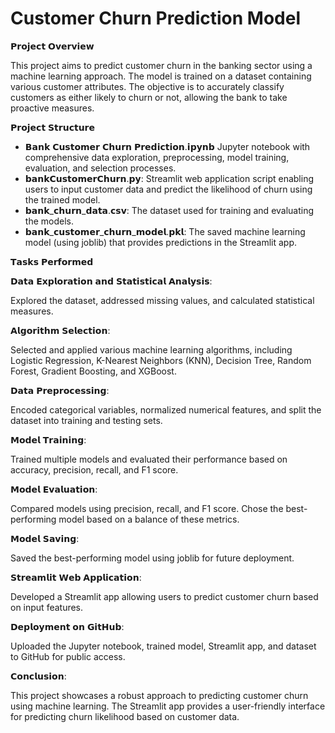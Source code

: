
# Customer Churn Prediction Model

𝗣𝗿𝗼𝗷𝗲𝗰𝘁 𝗢𝘃𝗲𝗿𝘃𝗶𝗲𝘄

This project aims to predict customer churn in the banking sector using a machine learning approach. The model is trained on a dataset containing various customer attributes. The objective is to accurately classify customers as either likely to churn or not, allowing the bank to take proactive measures.

𝗣𝗿𝗼𝗷𝗲𝗰𝘁 𝗦𝘁𝗿𝘂𝗰𝘁𝘂𝗿𝗲

- 𝗕𝗮𝗻𝗸 𝗖𝘂𝘀𝘁𝗼𝗺𝗲𝗿 𝗖𝗵𝘂𝗿𝗻 𝗣𝗿𝗲𝗱𝗶𝗰𝘁𝗶𝗼𝗻.𝗶𝗽𝘆𝗻𝗯 Jupyter notebook with comprehensive data exploration, preprocessing, model training, evaluation, and selection processes.
- 𝗯𝗮𝗻𝗸𝗖𝘂𝘀𝘁𝗼𝗺𝗲𝗿𝗖𝗵𝘂𝗿𝗻.𝗽𝘆: Streamlit web application script enabling users to input customer data and predict the likelihood of churn using the trained model.
- 𝗯𝗮𝗻𝗸_𝗰𝗵𝘂𝗿𝗻_𝗱𝗮𝘁𝗮.𝗰𝘀𝘃: The dataset used for training and evaluating the models.
- 𝗯𝗮𝗻𝗸_𝗰𝘂𝘀𝘁𝗼𝗺𝗲𝗿_𝗰𝗵𝘂𝗿𝗻_𝗺𝗼𝗱𝗲𝗹.𝗽𝗸𝗹: The saved machine learning model (using joblib) that provides predictions in the Streamlit app.

𝗧𝗮𝘀𝗸𝘀 𝗣𝗲𝗿𝗳𝗼𝗿𝗺𝗲𝗱

𝗗𝗮𝘁𝗮 𝗘𝘅𝗽𝗹𝗼𝗿𝗮𝘁𝗶𝗼𝗻 𝗮𝗻𝗱 𝗦𝘁𝗮𝘁𝗶𝘀𝘁𝗶𝗰𝗮𝗹 𝗔𝗻𝗮𝗹𝘆𝘀𝗶𝘀:

Explored the dataset, addressed missing values, and calculated statistical measures.

𝗔𝗹𝗴𝗼𝗿𝗶𝘁𝗵𝗺 𝗦𝗲𝗹𝗲𝗰𝘁𝗶𝗼𝗻:

Selected and applied various machine learning algorithms, including Logistic Regression, K-Nearest Neighbors (KNN), Decision Tree, Random Forest, Gradient Boosting, and XGBoost.

𝗗𝗮𝘁𝗮 𝗣𝗿𝗲𝗽𝗿𝗼𝗰𝗲𝘀𝘀𝗶𝗻𝗴:

Encoded categorical variables, normalized numerical features, and split the dataset into training and testing sets.

𝗠𝗼𝗱𝗲𝗹 𝗧𝗿𝗮𝗶𝗻𝗶𝗻𝗴:

Trained multiple models and evaluated their performance based on accuracy, precision, recall, and F1 score.

𝗠𝗼𝗱𝗲𝗹 𝗘𝘃𝗮𝗹𝘂𝗮𝘁𝗶𝗼𝗻:

Compared models using precision, recall, and F1 score. Chose the best-performing model based on a balance of these metrics.

𝗠𝗼𝗱𝗲𝗹 𝗦𝗮𝘃𝗶𝗻𝗴:

Saved the best-performing model using joblib for future deployment.

𝗦𝘁𝗿𝗲𝗮𝗺𝗹𝗶𝘁 𝗪𝗲𝗯 𝗔𝗽𝗽𝗹𝗶𝗰𝗮𝘁𝗶𝗼𝗻:

Developed a Streamlit app allowing users to predict customer churn based on input features.

𝗗𝗲𝗽𝗹𝗼𝘆𝗺𝗲𝗻𝘁 𝗼𝗻 𝗚𝗶𝘁𝗛𝘂𝗯:

Uploaded the Jupyter notebook, trained model, Streamlit app, and dataset to GitHub for public access.

𝗖𝗼𝗻𝗰𝗹𝘂𝘀𝗶𝗼𝗻:

This project showcases a robust approach to predicting customer churn using machine learning. The Streamlit app provides a user-friendly interface for predicting churn likelihood based on customer data. 
